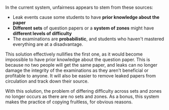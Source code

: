 In the current system, unfairness appears to stem from these sources:

* Leak events cause some students to have **prior knowledge about the paper**
* **Different sets** of question papers or a **system of zones** might have **different levels of difficulty**
* The examinations are **probabilistic**, and students who haven't mastered everything are at a disadvantage.

This solution effectively nullifies the first one, as it would become impossible to have prior knowledge about the question paper. This is because no two people will get the same paper, and leaks can no longer damage the integrity of the examinations as they aren't beneficial or profitable to anyone. It will also be easier to remove leaked papers from circulation and track down their source. 

With this solution, the problem of differing difficulty across sets and zones no longer occurs as there are no sets and zones. As a bonus, this system makes the practice of copying fruitless, for obvious reasons.